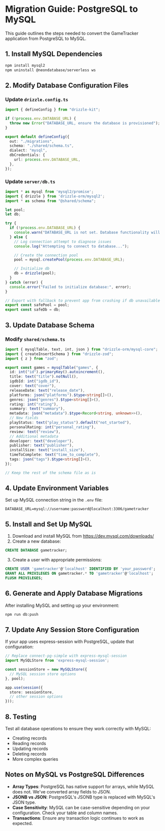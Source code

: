 # Migration Guide: PostgreSQL to MySQL

This guide outlines the steps needed to convert the GameTracker application from PostgreSQL to MySQL.

## 1. Install MySQL Dependencies

```bash
npm install mysql2
npm uninstall @neondatabase/serverless ws
```

## 2. Modify Database Configuration Files

### Update `drizzle.config.ts`
```typescript
import { defineConfig } from "drizzle-kit";

if (!process.env.DATABASE_URL) {
  throw new Error("DATABASE_URL, ensure the database is provisioned");
}

export default defineConfig({
  out: "./migrations",
  schema: "./shared/schema.ts",
  dialect: "mysql",
  dbCredentials: {
    url: process.env.DATABASE_URL,
  },
});
```

### Update `server/db.ts`
```typescript
import * as mysql from 'mysql2/promise';
import { drizzle } from 'drizzle-orm/mysql2';
import * as schema from "@shared/schema";

let pool;
let db;

try {
  if (!process.env.DATABASE_URL) {
    console.warn("DATABASE_URL is not set. Database functionality will be unavailable.");
  } else {
    // Log connection attempt to diagnose issues
    console.log("Attempting to connect to database...");

    // Create the connection pool
    pool = mysql.createPool(process.env.DATABASE_URL);

    // Initialize db
    db = drizzle(pool);
  }
} catch (error) {
  console.error("Failed to initialize database:", error);
}

// Export with fallback to prevent app from crashing if db unavailable
export const safePool = pool;
export const safeDb = db;
```

## 3. Update Database Schema

### Modify `shared/schema.ts`

```typescript
import { mysqlTable, text, int, json } from "drizzle-orm/mysql-core";
import { createInsertSchema } from "drizzle-zod";
import { z } from "zod";

export const games = mysqlTable("games", {
  id: int("id").primaryKey().autoincrement(),
  title: text("title").notNull(),
  igdbId: int("igdb_id"),
  cover: text("cover"),
  releaseDate: text("release_date"),
  platforms: json("platforms").$type<string[]>(),
  genres: json("genres").$type<string[]>(),
  rating: int("rating"),
  summary: text("summary"),
  metadata: json("metadata").$type<Record<string, unknown>>(),
  // New fields
  playStatus: text("play_status").default("not_started"),
  personalRating: int("personal_rating"),
  review: text("review"),
  // Additional metadata
  developer: text("developer"),
  publisher: text("publisher"),
  installSize: text("install_size"),
  timeToComplete: text("time_to_complete"),
  tags: json("tags").$type<string[]>(),
});

// Keep the rest of the schema file as is
```

## 4. Update Environment Variables

Set up MySQL connection string in the `.env` file:

```
DATABASE_URL=mysql://username:password@localhost:3306/gametracker
```

## 5. Install and Set Up MySQL

1. Download and install MySQL from https://dev.mysql.com/downloads/
2. Create a new database:
```sql
CREATE DATABASE gametracker;
```
3. Create a user with appropriate permissions:
```sql
CREATE USER 'gametracker'@'localhost' IDENTIFIED BY 'your_password';
GRANT ALL PRIVILEGES ON gametracker.* TO 'gametracker'@'localhost';
FLUSH PRIVILEGES;
```

## 6. Generate and Apply Database Migrations

After installing MySQL and setting up your environment:

```bash
npm run db:push
```

## 7. Update Any Session Store Configuration

If your app uses express-session with PostgreSQL, update that configuration:

```typescript
// Replace connect-pg-simple with express-mysql-session
import MySQLStore from 'express-mysql-session';

const sessionStore = new MySQLStore({
  // MySQL session store options
}, pool);

app.use(session({
  store: sessionStore,
  // other session options
}));
```

## 8. Testing

Test all database operations to ensure they work correctly with MySQL:

- Creating records
- Reading records
- Updating records
- Deleting records
- More complex queries

## Notes on MySQL vs PostgreSQL Differences

- **Array Types**: PostgreSQL has native support for arrays, while MySQL does not. We've converted array fields to JSON.
- **JSONB vs JSON**: PostgreSQL's JSONB type is replaced with MySQL's JSON type.
- **Case Sensitivity**: MySQL can be case-sensitive depending on your configuration. Check your table and column names.
- **Transactions**: Ensure any transaction logic continues to work as expected. 